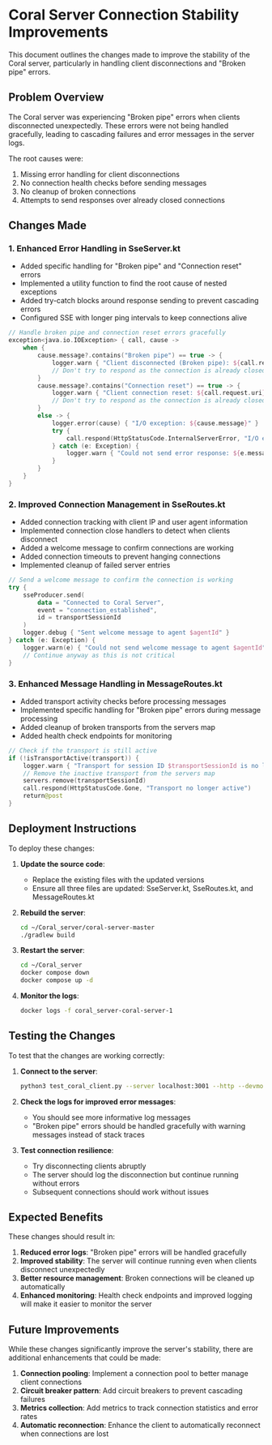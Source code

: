 # Coral Server Connection Stability Improvements

This document outlines the changes made to improve the stability of the Coral server, particularly in handling client disconnections and "Broken pipe" errors.

## Problem Overview

The Coral server was experiencing "Broken pipe" errors when clients disconnected unexpectedly. These errors were not being handled gracefully, leading to cascading failures and error messages in the server logs.

The root causes were:

1. Missing error handling for client disconnections
2. No connection health checks before sending messages
3. No cleanup of broken connections
4. Attempts to send responses over already closed connections

## Changes Made

### 1. Enhanced Error Handling in SseServer.kt

- Added specific handling for "Broken pipe" and "Connection reset" errors
- Implemented a utility function to find the root cause of nested exceptions
- Added try-catch blocks around response sending to prevent cascading errors
- Configured SSE with longer ping intervals to keep connections alive

```kotlin
// Handle broken pipe and connection reset errors gracefully
exception<java.io.IOException> { call, cause ->
    when {
        cause.message?.contains("Broken pipe") == true -> {
            logger.warn { "Client disconnected (Broken pipe): ${call.request.uri}" }
            // Don't try to respond as the connection is already closed
        }
        cause.message?.contains("Connection reset") == true -> {
            logger.warn { "Client connection reset: ${call.request.uri}" }
            // Don't try to respond as the connection is already closed
        }
        else -> {
            logger.error(cause) { "I/O exception: ${cause.message}" }
            try {
                call.respond(HttpStatusCode.InternalServerError, "I/O error: ${cause.message}")
            } catch (e: Exception) {
                logger.warn { "Could not send error response: ${e.message}" }
            }
        }
    }
}
```

### 2. Improved Connection Management in SseRoutes.kt

- Added connection tracking with client IP and user agent information
- Implemented connection close handlers to detect when clients disconnect
- Added a welcome message to confirm connections are working
- Added connection timeouts to prevent hanging connections
- Implemented cleanup of failed server entries

```kotlin
// Send a welcome message to confirm the connection is working
try {
    sseProducer.send(
        data = "Connected to Coral Server",
        event = "connection_established",
        id = transportSessionId
    )
    logger.debug { "Sent welcome message to agent $agentId" }
} catch (e: Exception) {
    logger.warn(e) { "Could not send welcome message to agent $agentId" }
    // Continue anyway as this is not critical
}
```

### 3. Enhanced Message Handling in MessageRoutes.kt

- Added transport activity checks before processing messages
- Implemented specific handling for "Broken pipe" errors during message processing
- Added cleanup of broken transports from the servers map
- Added health check endpoints for monitoring

```kotlin
// Check if the transport is still active
if (!isTransportActive(transport)) {
    logger.warn { "Transport for session ID $transportSessionId is no longer active" }
    // Remove the inactive transport from the servers map
    servers.remove(transportSessionId)
    call.respond(HttpStatusCode.Gone, "Transport no longer active")
    return@post
}
```

## Deployment Instructions

To deploy these changes:

1. **Update the source code**:
   - Replace the existing files with the updated versions
   - Ensure all three files are updated: SseServer.kt, SseRoutes.kt, and MessageRoutes.kt

2. **Rebuild the server**:
   ```bash
   cd ~/Coral_server/coral-server-master
   ./gradlew build
   ```

3. **Restart the server**:
   ```bash
   cd ~/Coral_server
   docker compose down
   docker compose up -d
   ```

4. **Monitor the logs**:
   ```bash
   docker logs -f coral_server-coral-server-1
   ```

## Testing the Changes

To test that the changes are working correctly:

1. **Connect to the server**:
   ```bash
   python3 test_coral_client.py --server localhost:3001 --http --devmode
   ```

2. **Check the logs for improved error messages**:
   - You should see more informative log messages
   - "Broken pipe" errors should be handled gracefully with warning messages instead of stack traces

3. **Test connection resilience**:
   - Try disconnecting clients abruptly
   - The server should log the disconnection but continue running without errors
   - Subsequent connections should work without issues

## Expected Benefits

These changes should result in:

1. **Reduced error logs**: "Broken pipe" errors will be handled gracefully
2. **Improved stability**: The server will continue running even when clients disconnect unexpectedly
3. **Better resource management**: Broken connections will be cleaned up automatically
4. **Enhanced monitoring**: Health check endpoints and improved logging will make it easier to monitor the server

## Future Improvements

While these changes significantly improve the server's stability, there are additional enhancements that could be made:

1. **Connection pooling**: Implement a connection pool to better manage client connections
2. **Circuit breaker pattern**: Add circuit breakers to prevent cascading failures
3. **Metrics collection**: Add metrics to track connection statistics and error rates
4. **Automatic reconnection**: Enhance the client to automatically reconnect when connections are lost
